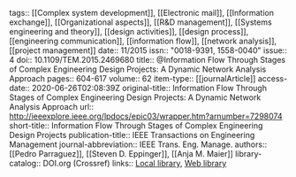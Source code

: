 tags:: [[Complex system development]], [[Electronic mail]], [[Information exchange]], [[Organizational aspects]], [[R&D management]], [[Systems engineering and theory]], [[design activities]], [[design process]], [[engineering communication]], [[information flow]], [[network analysis]], [[project management]]
date:: 11/2015
issn:: "0018-9391, 1558-0040"
issue:: 4
doi:: 10.1109/TEM.2015.2469680
title:: @Information Flow Through Stages of Complex Engineering Design Projects: A Dynamic Network Analysis Approach
pages:: 604-617
volume:: 62
item-type:: [[journalArticle]]
access-date:: 2020-06-26T02:08:39Z
original-title:: Information Flow Through Stages of Complex Engineering Design Projects: A Dynamic Network Analysis Approach
url:: http://ieeexplore.ieee.org/lpdocs/epic03/wrapper.htm?arnumber=7298074
short-title:: Information Flow Through Stages of Complex Engineering Design Projects
publication-title:: IEEE Transactions on Engineering Management
journal-abbreviation:: IEEE Trans. Eng. Manage.
authors:: [[Pedro Parraguez]], [[Steven D. Eppinger]], [[Anja M. Maier]]
library-catalog:: DOI.org (Crossref)
links:: [Local library](zotero://select/library/items/YL9RU6NI), [Web library](https://www.zotero.org/users/6520516/items/YL9RU6NI)
